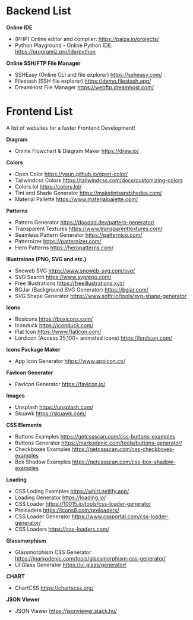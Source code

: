 # Backend List
**Online IDE**
- (PHP) Online editor and compiler: https://paiza.io/projects/
- Python Playground - Online Python IDE: https://programiz.pro/ide/python

**Online SSH/FTP File Manager**
- SSHEasy (Online CLI and file explorer) https://ssheasy.com/
- Filestash (SSH file explorer) https://demo.filestash.app/
- DreamHost File Manager https://webftp.dreamhost.com/

# Frontend List
A list of websites for a faster Frontend Development!

**Diagram**
- Online Flowchart & Diagram Maker https://draw.io/

**Colors**
- Open Color https://yeun.github.io/open-color/
- Tailwindcss Colors https://tailwindcss.com/docs/customizing-colors
- Colors.lol https://colors.lol/
- Tint and Shade Generator https://maketintsandshades.com/
- Material Pallette https://www.materialpalette.com/

**Patterns**
- Pattern Generator https://doodad.dev/pattern-generator/
- Transparent Textures https://www.transparenttextures.com/
- Seamless Pattern Generator https://patternico.com/
- Patternizer https://patternizer.com/
- Hero Patterns https://heropatterns.com/

**Illustraions (PNG, SVG and etc.)**
- Snoweb SVG https://www.snoweb-svg.com/svg/
- SVG Search https://www.svgrepo.com/
- Free Illustrations https://freeillustrations.xyz/
- BGJar (Background SVG Generator) https://bgjar.com/
- SVG Shape Generator https://www.softr.io/tools/svg-shape-generator

**Icons**
- Boxicons https://boxicons.com/
- Iconduck https://iconduck.com/
- Flat Icon https://www.flaticon.com/
- Lordicon (Access 25,100+ animated icons) https://lordicon.com/

**Icons Package Maker**
- App Icon Generator https://www.appicon.co/

**FavIcon Generator**
- FavIcon Generator https://favicon.io/

**Images**
- Unsplash https://unsplash.com/
- Skuawk https://skuawk.com/

**CSS Elements**
- Buttons Examples https://getcssscan.com/css-buttons-examples
- Buttons Generator https://markodenic.com/tools/buttons-generator/
- Checkboxes Examples https://getcssscan.com/css-checkboxes-examples
- Box Shadow Examples https://getcssscan.com/css-box-shadow-examples

**Loading**
- CSS Loding Examples https://whirl.netlify.app/
- Loading Generator https://loading.io/
- CSS Loader https://10015.io/tools/css-loader-generator
- Preloaders https://icons8.com/preloaders/
- CSS Loader Generator https://www.cssportal.com/css-loader-generator/
- CSS Loaders https://css-loaders.com/

**Glassmorphism**
- Glassmorphism CSS Generator https://markodenic.com/tools/glassmorphism-css-generator/
- UI.Glass Generator https://ui.glass/generator/

**CHART**
- ChartCSS https://chartscss.org/

**JSON Viewer**
- JSON Viewer https://jsonviewer.stack.hu/
